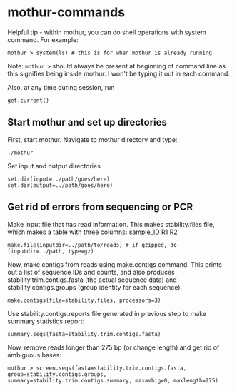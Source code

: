 # mothur-commands

Helpful tip - within mothur, you can do shell operations with system command. For example:
```shell
mothur > system(ls) # this is for when mothur is already running
```
Note: `mothur >` should always be present at beginning of command line as this signifies being inside mothur. I won't be typing it out in each command.

Also, at any time during session, run
```shell
get.current()
``` 

## Start mothur and set up directories

First, start mothur. Navigate to mothur directory and type:
```shell
./mothur
```

Set input and output directories
```shell
set.dir(input=../path/goes/here)
set.dir(output=../path/goes/here)
```

## Get rid of errors from sequencing or PCR

Make input file that has read information. This makes stability.files file, which makes a table with three columns: sample_ID R1 R2
```shell
make.file(inputdir=../path/to/reads) # if gzipped, do (inputdir=../path, type=gz)
```

Now, make contigs from reads using make.contigs command. This prints out a list of sequence IDs and counts, and also produces stability.trim.contigs.fasta (the actual sequence data) and stability.contigs.groups (group identity for each sequence).
```shell
make.contigs(file=stability.files, processors=3)
```

Use stability.contigs.reports file generated in previous step to make summary statistics report:
```shell
summary.seqs(fasta=stability.trim.contigs.fasta)
```

Now, remove reads longer than 275 bp (or change length) and get rid of ambiguous bases:
```shell
mothur > screen.seqs(fasta=stability.trim.contigs.fasta, group=stability.contigs.groups, summary=stability.trim.contigs.summary, maxambig=0, maxlength=275)
```
